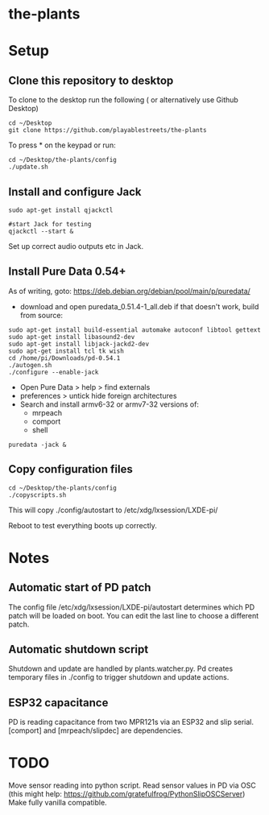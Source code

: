# the-plants

# Setup

## Clone this repository to desktop

To clone to the desktop run the following ( or alternatively use Github Desktop)
```
cd ~/Desktop
git clone https://github.com/playablestreets/the-plants
```

To press * on the keypad or run:
```
cd ~/Desktop/the-plants/config
./update.sh
```


## Install and configure Jack
```
sudo apt-get install qjackctl

#start Jack for testing
qjackctl --start &

```
Set up correct audio outputs etc in Jack.





## Install Pure Data 0.54+
As of writing, goto: https://deb.debian.org/debian/pool/main/p/puredata/
- download and open puredata_0.51.4-1_all.deb
if that doesn't work, build from source:
```
sudo apt-get install build-essential automake autoconf libtool gettext
sudo apt-get install libasound2-dev 
sudo apt-get install libjack-jackd2-dev
sudo apt-get install tcl tk wish
cd /home/pi/Downloads/pd-0.54.1
./autogen.sh
./configure --enable-jack
```

- Open Pure Data > help > find externals
- preferences > untick hide foreign architectures
- Search and install armv6-32 or armv7-32 versions of:
	- mrpeach
	- comport
	- shell


```
puredata -jack &
```

## Copy configuration files
```
cd ~/Desktop/the-plants/config
./copyscripts.sh
```

This will copy ./config/autostart to /etc/xdg/lxsession/LXDE-pi/


Reboot to test everything boots up correctly.


# Notes
## Automatic start of PD patch

The config file /etc/xdg/lxsession/LXDE-pi/autostart determines which PD patch will be loaded on boot. You can edit the last line to choose a different patch.


## Automatic shutdown script

Shutdown and update are handled by plants.watcher.py.  Pd creates temporary files in ./config to trigger shutdown and update actions. 

## ESP32 capacitance

PD is reading capacitance from two MPR121s via an ESP32 and slip serial.
[comport] and [mrpeach/slipdec] are dependencies.

# TODO

Move sensor reading into python script.
Read sensor values in PD via OSC (this might help: https://github.com/gratefulfrog/PythonSlipOSCServer)
Make fully vanilla compatible.
